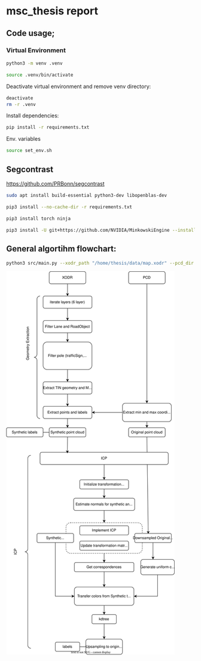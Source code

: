 # msc_thesis report


## Code usage; 

### Virtual Environment 
```bash
python3 -m venv .venv 
``` 
```bash
source .venv/bin/activate  
```
Deactivate virtual environment and remove venv directory:
```bash
deactivate
rm -r .venv 
```
Install dependencies:
```bash
pip install -r requirements.txt
```
Env. variables 
```bash
source set_env.sh
```

## Segcontrast
https://github.com/PRBonn/segcontrast

```bash
sudo apt install build-essential python3-dev libopenblas-dev
```
```bash
pip3 install --no-cache-dir -r requirements.txt
```
```bash
pip3 install torch ninja
```
```bash
pip3 install -U git+https://github.com/NVIDIA/MinkowskiEngine --install-option="--blas=openblas" -v --no-deps
```




## General algortihm flowchart: 
```bash
python3 src/main.py --xodr_path "/home/thesis/data/map.xodr" --pcd_dir "/home/thesis/data/" --output_dir "/home/thesis/data/"
```

![Code flowchart](img/algo.svg)
